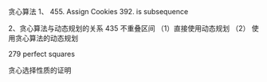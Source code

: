 贪心算法
1、
    455.    Assign Cookies
    392. is subsequence

2、贪心算法与动态规划的关系
435 不重叠区间
    （1）直接使用动态规划
    （2） 使用贪心算法的动态规划

279 perfect squares

贪心选择性质的证明